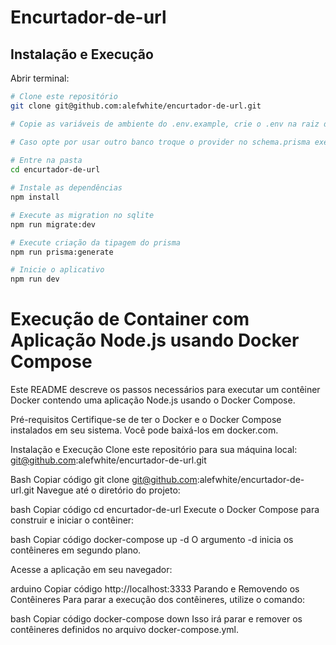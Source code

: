 # Encurtador-de-url

## Instalação e Execução

Abrir terminal:

```sh
# Clone este repositório
git clone git@github.com:alefwhite/encurtador-de-url.git

# Copie as variáveis de ambiente do .env.example, crie o .env na raiz do projeto e cole 

# Caso opte por usar outro banco troque o provider no schema.prisma exemplo ("postgresql") e mude o DATABASE_URL do env
 
# Entre na pasta
cd encurtador-de-url

# Instale as dependências
npm install

# Execute as migration no sqlite
npm run migrate:dev

# Execute criação da tipagem do prisma
npm run prisma:generate

# Inicie o aplicativo
npm run dev

```

# Execução de Container com Aplicação Node.js usando Docker Compose
Este README descreve os passos necessários para executar um contêiner Docker contendo uma aplicação Node.js usando o Docker Compose.

Pré-requisitos
Certifique-se de ter o Docker e o Docker Compose instalados em seu sistema. Você pode baixá-los em docker.com.

Instalação e Execução
Clone este repositório para sua máquina local: git@github.com:alefwhite/encurtador-de-url.git

Bash
Copiar código
git clone git@github.com:alefwhite/encurtador-de-url.git
Navegue até o diretório do projeto:

bash
Copiar código
cd encurtador-de-url
Execute o Docker Compose para construir e iniciar o contêiner:

bash
Copiar código
docker-compose up -d
O argumento -d inicia os contêineres em segundo plano.

Acesse a aplicação em seu navegador:

arduino
Copiar código
http://localhost:3333
Parando e Removendo os Contêineres
Para parar a execução dos contêineres, utilize o comando:

bash
Copiar código
docker-compose down
Isso irá parar e remover os contêineres definidos no arquivo docker-compose.yml.
